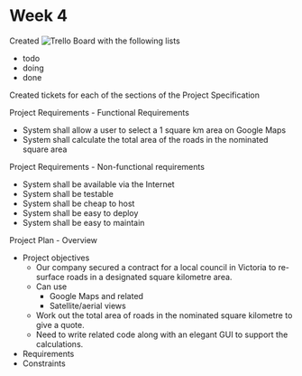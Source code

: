 # Week 4

Created ![Trello Board](https://trello.com/b/fgAiXzRE) with the following lists
* todo
* doing
* done

Created tickets for each of the sections of the Project Specification

Project Requirements - Functional Requirements
* System shall allow a user to select a 1 square km area on Google Maps
* System shall calculate the total area of the roads in the nominated square area

Project Requirements - Non-functional requirements
* System shall be available via the Internet
* System shall be testable
* System shall be cheap to host
* System shall be easy to deploy
* System shall be easy to maintain

Project Plan - Overview
* Project objectives
  * Our company secured a contract for a local council in Victoria to re-surface roads in a designated square kilometre area.
  * Can use
    * Google Maps and related
    * Satellite/aerial views
  * Work out the total area of roads in the nominated square kilometre to give a quote.
  * Need to write related code along with an elegant GUI to support the calculations.
* Requirements
* Constraints
